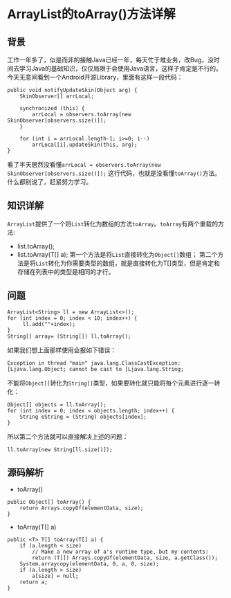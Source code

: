 # ArrayList的toArray()方法详解
## 背景
工作一年多了，似是而非的接触Java已经一年，每天忙于堆业务，改Bug，没时间去学习Java的基础知识，仅仅局限于会使用Java语言，这样子肯定是不行的。今天无意间看到一个Android开源Library，里面有这样一段代码：
```
public void notifyUpdateSkin(Object arg) {
    SkinObserver[] arrLocal;

    synchronized (this) {
        arrLocal = observers.toArray(new SkinObserver[observers.size()]);
    }

    for (int i = arrLocal.length-1; i>=0; i--)
        arrLocal[i].updateSkin(this, arg);
}
```
看了半天居然没看懂`arrLocal = observers.toArray(new SkinObserver[observers.size()]);`
这行代码，也就是没看懂`toArray()`方法。什么都别说了，赶紧努力学习。
## 知识详解
`ArrayList`提供了一个将`List`转化为数组的方法`toArray`。`toArray`有两个重载的方法:
* list.toArray();
* list.toArray(T[] a);
第一个方法是将`List`直接转化为`Object[]`数组；
第二个方法是将`List`转化为你需要类型的数组，就是直接转化为T[]类型，但是肯定和存储在列表中的类型是相同的才行。

## 问题
```
ArrayList<String> ll = new ArrayList<>();
for (int index = 0; index < 10; index++) {
	 ll.add(""+index);
}
String[] array= (String[]) ll.toArray();
```
如果我们想上面那样使用会报如下错误：
```
Exception in thread "main" java.lang.ClassCastException: [Ljava.lang.Object; cannot be cast to [Ljava.lang.String;
```
不能将`Object[]`转化为`String[]`类型，如果要转化就只能将每个元素进行逐一转化：
```
Object[] objects = ll.toArray();
for (int index = 0; index < objects.length; index++) {
    String eString = (String) objects[index];
}
```
所以第二个方法就可以直接解决上述的问题：
```
ll.toArray(new String[ll.size()]);
```
## 源码解析
* toArray()
```
public Object[] toArray() {
    return Arrays.copyOf(elementData, size);
}
```
* toArray(T[] a)
```
public <T> T[] toArray(T[] a) {
    if (a.length < size)
        // Make a new array of a's runtime type, but my contents:
        return (T[]) Arrays.copyOf(elementData, size, a.getClass());
    System.arraycopy(elementData, 0, a, 0, size);
    if (a.length > size)
        a[size] = null;
    return a;
}
```

